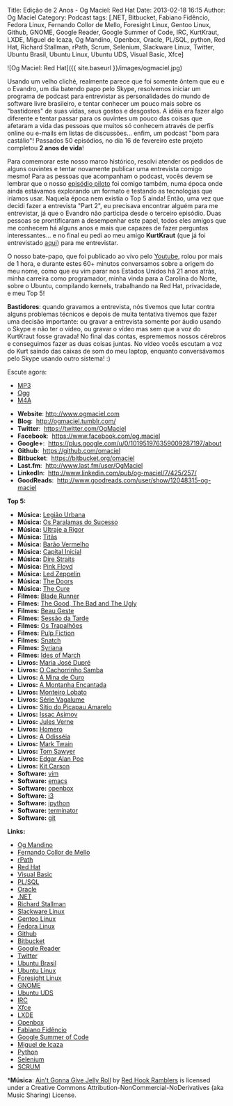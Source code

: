 Title: Edição de 2 Anos - Og Maciel: Red Hat
Date: 2013-02-18 16:15
Author: Og Maciel
Category: Podcast
tags: [.NET, Bitbucket, Fabiano Fidêncio, Fedora Linux, Fernando Collor de Mello, Foresight Linux, Gentoo Linux, Github, GNOME, Google Reader, Google Summer of Code, IRC, KurtKraut, LXDE, Miguel de Icaza, Og Mandino, Openbox, Oracle, PL/SQL, python, Red Hat, Richard Stallman, rPath, Scrum, Selenium, Slackware Linux, Twitter, Ubuntu Brasil, Ubuntu Linux, Ubuntu UDS, Visual Basic, Xfce]

![Og Maciel: Red Hat]({{ site.baseurl }}/images/ogmaciel.jpg)

Usando um velho cliché, realmente parece que foi somente ôntem que eu e
o Evandro, um dia batendo papo pelo Skype, resolvemos iniciar um
programa de podcast para entrevistar as personalidades do mundo de
software livre brasileiro, e tentar conhecer um pouco mais sobre os
"bastidores" de suas vidas, seus gostos e desgostos. A idéia era fazer
algo diferente e tentar passar para os ouvintes um pouco das coisas que
afetaram a vida das pessoas que muitos só conhecem através de perfís
online ou e-mails em listas de discussões... enfim, um podcast "bom para
castálio"! Passados 50 episódios, no dia 16 de fevereiro este projeto
completou **2 anos de vida**!

Para comemorar este nosso marco histórico, resolvi atender os pedidos de
alguns ouvintes e tentar novamente publicar uma entrevista comigo mesmo!
Para as pessoas que acompanham o podcast, vocês devem se lembrar que o
nosso [episódio piloto](http://bit.ly/12YS1pU "http://bit.ly/12YS1pU")
foi comigo também, numa época onde ainda estávamos explorando um formato
e testando as tecnologias que iríamos usar. Naquela época nem existia o
Top 5 ainda! Então, uma vez que decidi fazer a entrevista "Part 2", eu
precisava encontrar alguém para me entrevistar, já que o Evandro não
participa desde o terceiro episódio. Duas pessoas se prontificaram a
desempenhar este papel, todos eles amigos que me conhecem há alguns anos
e mais que capazes de fazer perguntas interessantes... e no final eu
pedi ao meu amigo **KurtKraut** (que já foi entrevistado
[aqui](http://bit.ly/VAfGLG "http://bit.ly/VAfGLG")) para me
entrevistar.

O nosso bate-papo, que foi publicado ao vivo pelo
[Youtube](http://bit.ly/12MJKVZ "http://bit.ly/12MJKVZ"), rolou por mais
de 1 hora, e durante estes 60+ minutos conversamos sobre a origem do meu
nome, como que eu vim parar nos Estados Unidos há 21 anos atrás, minha
carreira como programador, minha vinda para a Carolina do Norte, sobre o
Ubuntu, compilando kernels, trabalhando na Red Hat, privacidade, e meu
Top 5!

**Bastidores**: quando gravamos a entrevista, nós tivemos que lutar
contra alguns problemas técnicos e depois de muita tentativa tivemos que
fazer uma decisão importante: ou gravar a entrevista somente por áudio
usando o Skype e não ter o vídeo, ou gravar o vídeo mas sem que a voz do
KurtKraut fosse gravada! No final das contas, esprememos nossos cérebros
e conseguimos fazer as duas coisas juntas. No vídeo vocês escutam a voz
do Kurt saindo das caixas de som do meu laptop, enquanto conversávamos
pelo Skype usando outro sistema! :)

Escute agora:

* [MP3](http://downloads.ogmaciel.com/castalio-podcast-51.mp3)
* [Ogg](http://downloads.ogmaciel.com/castalio-podcast-51.ogg)
* [M4A](http://downloads.ogmaciel.com/castalio-podcast-51.m4a)

-   **Website**: <http://www.ogmaciel.com>
-   **Blog**:  <http://ogmaciel.tumblr.com/>
-   **Twitter**:  <https://twitter.com/OgMaciel>
-   **Facebook**:  <https://www.facebook.com/og.maciel>
-   **Google+**:
     <https://plus.google.com/u/0/101951976359009287197/about>
-   **Github**:  <https://github.com/omaciel>
-   **Bitbucket**:  <https://bitbucket.org/omaciel>
-   **Last.fm**:  <http://www.last.fm/user/OgMaciel>
-   **LinkedIn**:  <http://www.linkedin.com/pub/og-maciel/7/425/257/>
-   **GoodReads**:
     <http://www.goodreads.com/user/show/12048315-og-maciel>

**Top 5:**

-   **Música:** [Legião
    Urbana](http://www.last.fm/search?q=Legião+Urbana)
-   **Música:** [Os Paralamas do
    Sucesso](http://www.last.fm/search?q=Os+Paralamas+do+Sucesso)
-   **Música:** [Ultraje a
    Rigor](http://www.last.fm/search?q=Ultraje+a+Rigor)
-   **Música:** [Titãs](http://www.last.fm/search?q=Titãs)
-   **Música:** [Barão
    Vermelho](http://www.last.fm/search?q=Barão+Vermelho)
-   **Música:** [Capital
    Inicial](http://www.last.fm/search?q=Capital+Inicial)
-   **Música:** [Dire Straits](http://www.last.fm/search?q=Dire+Straits)
-   **Música:** [Pink Floyd](http://www.last.fm/search?q=Pink+Floyd)
-   **Música:** [Led Zeppelin](http://www.last.fm/search?q=Led+Zeppelin)
-   **Música:** [The Doors](http://www.last.fm/search?q=The+Doors)
-   **Música:** [The Cure](http://www.last.fm/search?q=The+Cure)
-   **Filmes:** [Blade
    Runner](http://www.imdb.com/find?s=all&q=Blade+Runner)
-   **Filmes:** [The Good, The Bad and The
    Ugly](http://www.imdb.com/find?s=all&q=The+Good,+The+Bad+and+The+Ugly)
-   **Filmes:** [Beau
    Geste](http://www.imdb.com/find?s=all&q=Beau+Geste)
-   **Filmes:** [Sessão da
    Tarde](http://www.imdb.com/find?s=all&q=Sessão+da+Tarde)
-   **Filmes:** [Os
    Trapalhões](http://www.imdb.com/find?s=all&q=Os+Trapalhões)
-   **Filmes:** [Pulp
    Fiction](http://www.imdb.com/find?s=all&q=Pulp+Fiction)
-   **Filmes:** [Snatch](http://www.imdb.com/find?s=all&q=Snatch)
-   **Filmes:** [Syriana](http://www.imdb.com/find?s=all&q=Syriana)
-   **Filmes:** [Ides of
    March](http://www.imdb.com/find?s=all&q=Ides+of+March)
-   **Livros:** [Maria José
    Dupré](http://www.amazon.com/s/ref=nb_sb_noss?url=search-alias%3Dstripbooks&field-keywords=Maria+José+Dupré)
-   **Livros:** [O Cachorrinho
    Samba](http://www.amazon.com/s/ref=nb_sb_noss?url=search-alias%3Dstripbooks&field-keywords=O+Cachorrinho+Samba)
-   **Livros:** [A Mina de
    Ouro](http://www.amazon.com/s/ref=nb_sb_noss?url=search-alias%3Dstripbooks&field-keywords=A+Mina+de+Ouro)
-   **Livros:** [A Montanha
    Encantada](http://www.amazon.com/s/ref=nb_sb_noss?url=search-alias%3Dstripbooks&field-keywords=A+Montanha+Encantada)
-   **Livros:** [Monteiro
    Lobato](http://www.amazon.com/s/ref=nb_sb_noss?url=search-alias%3Dstripbooks&field-keywords=Monteiro+Lobato)
-   **Livros:** [Série
    Vagalume](http://www.amazon.com/s/ref=nb_sb_noss?url=search-alias%3Dstripbooks&field-keywords=Série+Vagalume)
-   **Livros:** [Sítio do Picapau
    Amarelo](http://www.amazon.com/s/ref=nb_sb_noss?url=search-alias%3Dstripbooks&field-keywords=Sítio+do+Picapau+Amarelo)
-   **Livros:** [Issac
    Asimov](http://www.amazon.com/s/ref=nb_sb_noss?url=search-alias%3Dstripbooks&field-keywords=Issac+Asimov)
-   **Livros:** [Jules
    Verne](http://www.amazon.com/s/ref=nb_sb_noss?url=search-alias%3Dstripbooks&field-keywords=Jules+Verne)
-   **Livros:**
    [Homero](http://www.amazon.com/s/ref=nb_sb_noss?url=search-alias%3Dstripbooks&field-keywords=Homero)
-   **Livros:** [A
    Odisséia](http://www.amazon.com/s/ref=nb_sb_noss?url=search-alias%3Dstripbooks&field-keywords=A+Odisséia)
-   **Livros:** [Mark
    Twain](http://www.amazon.com/s/ref=nb_sb_noss?url=search-alias%3Dstripbooks&field-keywords=Mark+Twain)
-   **Livros:** [Tom
    Sawyer](http://www.amazon.com/s/ref=nb_sb_noss?url=search-alias%3Dstripbooks&field-keywords=Tom+Sawyer)
-   **Livros:** [Edgar Alan
    Poe](http://www.amazon.com/s/ref=nb_sb_noss?url=search-alias%3Dstripbooks&field-keywords=Edgar+Alan+Poe)
-   **Livros:** [Kit
    Carson](http://www.amazon.com/s/ref=nb_sb_noss?url=search-alias%3Dstripbooks&field-keywords=Kit+Carson)
-   **Software:** [vim](http://www.vim.org/ "http://www.vim.org/")
-   **Software:**
    [emacs](https://www.gnu.org/software/emacs "https://www.gnu.org/software/emacs")
-   **Software:** [openbox](http://openbox.org/ "http://openbox.org/")
-   **Software:** [i3](http://i3wm.org/ "http://i3wm.org/")
-   **Software:** [ipython](http://ipython.org/ "http://ipython.org/")
-   **Software:**
    [terminator](http://www.tenshu.net/p/terminator.html "http://www.tenshu.net/p/terminator.html")
-   **Software:** [git](http://git-scm.com/ "http://git-scm.com/")

**Links:**

-   [Og Mandino](https://duckduckgo.com/?q=Og+Mandino)
-   [Fernando Collor de
    Mello](https://duckduckgo.com/?q=Fernando+Collor+de+Mello)
-   [rPath](https://duckduckgo.com/?q=rPath)
-   [Red Hat](https://duckduckgo.com/?q=Red+Hat)
-   [Visual Basic](https://duckduckgo.com/?q=Visual+Basic)
-   [PL/SQL](https://duckduckgo.com/?q=PL/SQL)
-   [Oracle](https://duckduckgo.com/?q=Oracle)
-   [.NET](https://duckduckgo.com/?q=.NET)
-   [Richard Stallman](https://duckduckgo.com/?q=Richard+Stallman)
-   [Slackware Linux](https://duckduckgo.com/?q=Slackware+Linux)
-   [Gentoo Linux](https://duckduckgo.com/?q=Gentoo+Linux)
-   [Fedora Linux](https://duckduckgo.com/?q=Fedora+Linux)
-   [Github](https://duckduckgo.com/?q=Github)
-   [Bitbucket](https://duckduckgo.com/?q=Bitbucket)
-   [Google Reader](https://duckduckgo.com/?q=Google+Reader)
-   [Twitter](https://duckduckgo.com/?q=Twitter)
-   [Ubuntu Brasil](https://duckduckgo.com/?q=Ubuntu+Brasil)
-   [Ubuntu Linux](https://duckduckgo.com/?q=Ubuntu+Linux)
-   [Foresight Linux](https://duckduckgo.com/?q=Foresight+Linux)
-   [GNOME](https://duckduckgo.com/?q=GNOME)
-   [Ubuntu UDS](https://duckduckgo.com/?q=Ubuntu+UDS)
-   [IRC](https://duckduckgo.com/?q=IRC)
-   [Xfce](https://duckduckgo.com/?q=Xfce)
-   [LXDE](https://duckduckgo.com/?q=LXDE)
-   [Openbox](https://duckduckgo.com/?q=Openbox)
-   [Fabiano Fidêncio](https://duckduckgo.com/?q=Fabiano+Fidêncio)
-   [Google Summer of
    Code](https://duckduckgo.com/?q=Google+Summer+of+Code)
-   [Miguel de Icaza](https://duckduckgo.com/?q=Miguel+de+Icaza)
-   [Python](https://duckduckgo.com/?q=Python)
-   [Selenium](https://duckduckgo.com/?q=Selenium)
-   [SCRUM](https://duckduckgo.com/?q=SCRUM)

***Música**: [Ain't Gonna Give Jelly
Roll](http://freemusicarchive.org/music/Red_Hook_Ramblers/Live__WFMU_on_Antique_Phonograph_Music_Program_with_MAC_Feb_8_2011/Red_Hook_Ramblers_-_12_-_Aint_Gonna_Give_Jelly_Roll)
by [Red Hook Ramblers](http://www.redhookramblers.com/) is licensed under a Creative Commons
Attribution-NonCommercial-NoDerivatives (aka Music Sharing) License.
